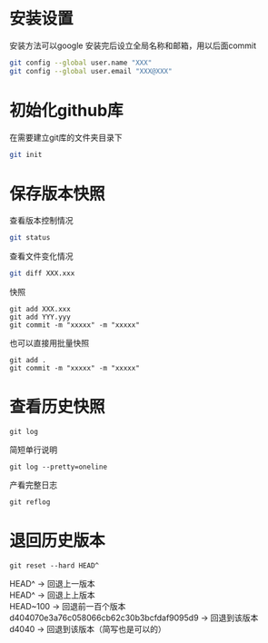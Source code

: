 # 安装设置
安装方法可以google
安装完后设立全局名称和邮箱，用以后面commit
```bash
git config --global user.name "XXX"
git config --global user.email "XXX@XXX"
```
# 初始化github库
在需要建立git库的文件夹目录下
```bash
git init
```
# 保存版本快照
查看版本控制情况
```bash
git status
```
查看文件变化情况
```bash
git diff XXX.xxx
```
快照
```
git add XXX.xxx
git add YYY.yyy
git commit -m "xxxxx" -m "xxxxx"
```
也可以直接用批量快照
```
git add .
git commit -m "xxxxx" -m "xxxxx"
```

# 查看历史快照
```
git log
```
简短单行说明
```
git log --pretty=oneline
```
产看完整日志
```
git reflog
```

# 退回历史版本
```
git reset --hard HEAD^
```
HEAD^ -> 回退上一版本 </br>
HEAD^ -> 回退上上版本 </br>
HEAD~100 -> 回退前一百个版本 </br>
d404070e3a76c058066cb62c30b3bcfdaf9095d9 -> 回退到该版本 </br>
d4040 -> 回退到该版本（简写也是可以的） </br>
